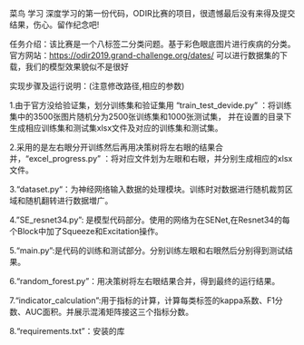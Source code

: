 菜鸟 学习 深度学习的第一份代码，ODIR比赛的项目，很遗憾最后没有来得及提交结果，伤心。留作纪念吧!

任务介绍：该比赛是一个八标签二分类问题。基于彩色眼底图片进行疾病的分类。
官方网站：https://odir2019.grand-challenge.org/dates/ 可以进行数据集的下载，我们的模型效果貌似不是很好

实现步骤及运行说明：(注意修改路径,相应的参数)

1.由于官方没给验证集，划分训练集和验证集用 “train_test_devide.py” ：将训练集中的3500张图片随机分为2500张训练集和1000张测试集，
并在设置的目录下生成相应训练集和测试集xlsx文件及对应的训练集和测试集。

2.采用的是左右眼分开训练然后再用决策树将左右眼的结果合并，“excel_progress.py” ：将对应文件划为左眼和右眼，并分别生成相应的xlsx文件。

3.“dataset.py“：为神经网络输入数据的处理模块。训练时对数据进行随机裁剪区域和随机翻转进行数据増广。

4.”SE_resnet34.py”: 是模型代码部分。使用的网络为在SENet,在Resnet34的每个Block中加了Squeeze和Excitation操作。

5.“main.py”:是代码的训练和测试部分。分别训练左眼和右眼然后分别得到测试结果。

6.“random_forest.py”：用决策树将左右眼结果合并，得到最终的运行结果。

7.“indicator_calculation”:用于指标的计算，计算每类标签的kappa系数、F1分数、AUC面积。并展示混淆矩阵接这三个指标分数。

8.“requirements.txt”：安装的库

